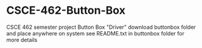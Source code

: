 # CSCE-462-Button-Box
CSCE 462 semester project
Button Box "Driver"
download buttonbox folder and place anywhere on system
see README.txt in buttonbox folder for more details
